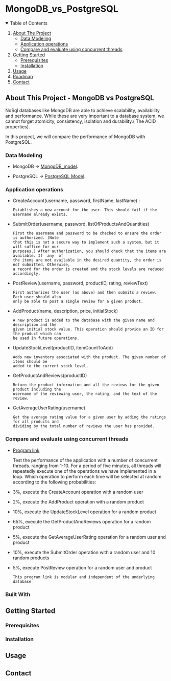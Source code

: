 # MongoDB_vs_PostgreSQL

<!-- TABLE OF CONTENTS -->
<details open="open">
  <summary>Table of Contents</summary>
  <ol>
    <li>
      <a href="#about-the-project">About The Project</a>
      <ul>
        <li><a href="#data-modeling">Data Modeling</a></li>
        <li><a href="#application-operations">Application operations </a></li>
        <li><a href="#compare-and-evaluate-using-concurrent-threads">Compare and evaluate using concurrent threads</a></li>
      </ul>
    </li>
    <li>
      <a href="#getting-started">Getting Started</a>
      <ul>
        <li><a href="#prerequisites">Prerequisites</a></li>
        <li><a href="#installation">Installation</a></li>
      </ul>
    </li>
    <li><a href="#usage">Usage</a></li>
    <li><a href="#roadmap">Roadmap</a></li>
    <li><a href="#contact">Contact</a></li>
  
  </ol>
</details>



<!-- ABOUT THE PROJECT -->
## About This Project - MongoDB vs PostgreSQL

NoSql databases like MongoDB are able to achieve scalability, availability and performance. While these are very important to a database system, we cannot forget atomicity, consistency, isolation and durability.( The ACID properties).


In this project, we will compare the performance of MongoDB with PostgreSQL. 

### Data Modeling

* MongoDB -> [MongoDB_model](https://github.com/ChaitanyaMehta1997/MongoDB_vs_PostgreSQL/blob/main/MongoDB_vs_PostGreSQL/package/MongoDBModel.py).

* PostgreSQL -> [PostgreSQL Model](https://github.com/ChaitanyaMehta1997/MongoDB_vs_PostgreSQL/blob/main/MongoDB_vs_PostGreSQL/package/PostgreModel.py).
         
         
### Application operations 

* CreateAccount(username, password, firstName, lastName) :
  
      Establishes a new account for the user. This should fail if the username already exists.

* SubmitOrder(username, password, listOfProductsAndQuantities)

      First the username and password to be checked to ensure the order is authorized. (Note
      that this is not a secure way to implement such a system, but it will suffice for our
      purposes.) After authorization, you should check that the items are available. If  any  of
      the items are not available in the desired quantity, the order is not submitted. Otherwise,
      a record for the order is created and the stock levels are reduced accordingly.

* PostReview(username, password, productID, rating, reviewText)

      First authorizes the user (as above) and then submits a review. Each user should also
      only be able to post a single review for a given product.

* AddProduct(name, description, price, initialStock)
  
      A new product is added to the database with the given name and description and the
      given initial stock value. This operation should provide an ID for the product which can
      be used in future operations.

* UpdateStockLevel(productID, itemCountToAdd)
  
      Adds new inventory associated with the product. The given number of items should be
      added to the current stock level.

* GetProductAndReviews(productID)

      Return the product information and all the reviews for the given product including the
      username of the reviewing user, the rating, and the text of the review.

* GetAverageUserRating(username)

      Get the average rating value for a given user by adding the ratings for all products and
      dividing by the total number of reviews the user has provided.



### Compare and evaluate using concurrent threads  

* [Program link](https://github.com/ChaitanyaMehta1997/MongoDB_vs_PostgreSQL/blob/main/MongoDB_vs_PostGreSQL/package/TestPerformance.py#L44)
    
    Test the performance of the application with a number of concurrent threads. ranging from 1-10.
    For a period of five minutes, all threads will repeatedly execute one of the operations
    we have implemented in a loop. Which operation to perform each time will be selected at
    random according to the following probabilities:
* 3%, execute the CreateAccount operation with a random user
* 2%, execute the AddProduct operation with a random product
* 10%, execute the UpdateStockLevel operation for a random product
* 65%, execute the GetProductAndReviews operation for a random product
* 5%, execute the GetAverageUserRating operation for a random user and product
* 10%, execute the SubmitOrder operation with a random user and 10 random products
* 5%, execute PostReview operation for a random user and product


      This program link is modular and independent of the underlying database 

### Built With



<!-- GETTING STARTED -->
## Getting Started



### Prerequisites



### Installation




<!-- USAGE EXAMPLES -->
## Usage



<!-- CONTACT -->
## Contact

